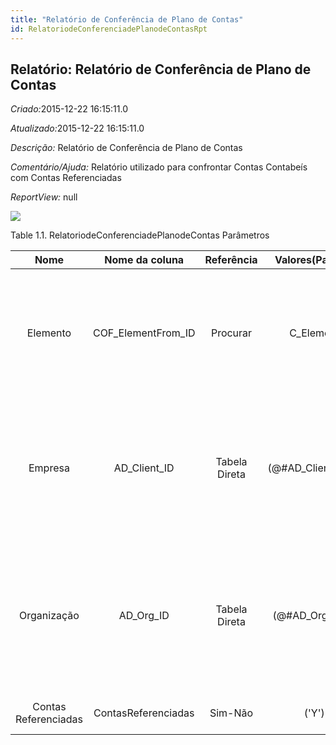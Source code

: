 ```yaml
---
title: "Relatório de Conferência de Plano de Contas"
id: RelatoriodeConferenciadePlanodeContasRpt
---
```

<div id="d198873e1" class="section chapter">

<div class="titlepage">

<div>

<div>

## Relatório: Relatório de Conferência de Plano de Contas

</div>

</div>

</div>

<span class="emphasis"> *Criado:*</span>2015-12-22 16:15:11.0

<span class="emphasis">*Atualizado:*</span>2015-12-22 16:15:11.0

<span class="emphasis"> *Descrição:* </span>Relatório de Conferência de
Plano de Contas

<span class="emphasis"> *Comentário/Ajuda:* </span>Relatório utilizado
para confrontar Contas Contabeís com Contas Referenciadas

<span class="emphasis"> *ReportView:* </span>null

![](/img/manual/RelatoriodeConferenciadePlanodeContas.png)

<div id="d198873e26" class="table">

<div class="table-title">

Table 1.1. RelatoriodeConferenciadePlanodeContas
Parâmetros

</div>

<div class="table-contents">

|         Nome         |    Nome da coluna    |  Referência   |   Valores(Padrão)    |                 Descrição                 |                                                                            Comentário/Ajuda                                                                            |
| :------------------: | :------------------: | :-----------: | :------------------: | :---------------------------------------: | :--------------------------------------------------------------------------------------------------------------------------------------------------------------------: |
|       Elemento       | COF\_ElementFrom\_ID |   Procurar    |      C\_Element      |             Elemento Contábil             |                      O "Elemento Contábil" identifica um Tipo de Conta inequivocamente. Estes são geralmente conhecidos como um Plano de Contas.                       |
|       Empresa        |    AD\_Client\_ID    | Tabela Direta | (@\#AD\_Client\_ID@) |  Empresa/Locatário para esta instalação.  | Uma Empresa é uma Companhia ou uma Entidade Legal (pessoa jurídica). Dados não podem ser compartilhados entre Empresas. Locatário é um sinônimo para Empresa (Client). |
|     Organização      |     AD\_Org\_ID      | Tabela Direta |  (@\#AD\_Org\_ID@)   | Entidade organizacional dentro da Empresa |      Uma "Organização" é uma unidade de sua "Empresa" ou "Entidade Legal" - os exemplos são loja, departamento. Você pode compartilhar dados entre organizações.       |
| Contas Referenciadas | ContasReferenciadas  |    Sim-Não    |        ('Y')         |     Exibi Apenas Contas Referenciadas     |                                                                                  null                                                                                  |

</div>

</div>

  

</div>
